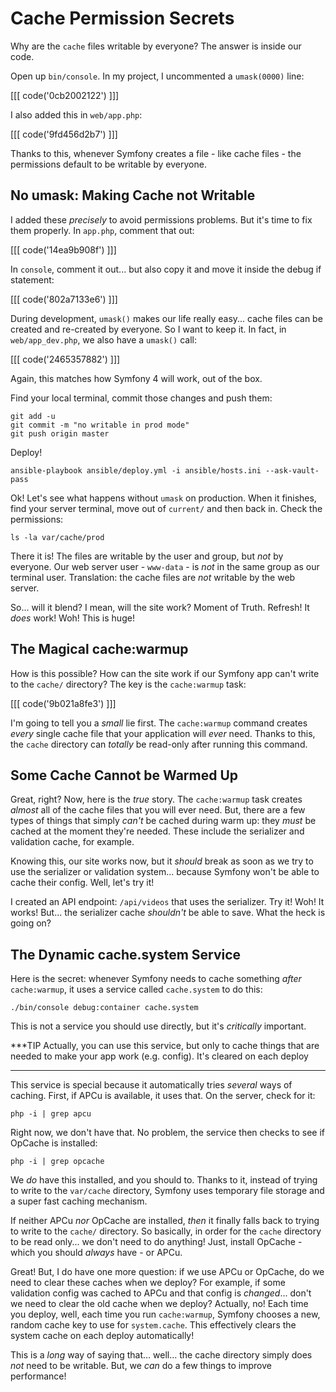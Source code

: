 # Cache Permission Secrets

Why are the `cache` files writable by everyone? The answer is inside our code.

Open up `bin/console`. In my project, I uncommented a `umask(0000)` line:

[[[ code('0cb2002122') ]]]

I also added this in `web/app.php`:

[[[ code('9fd456d2b7') ]]]

Thanks to this, whenever Symfony creates a file - like cache files - the permissions
default to be writable by everyone.

## No umask: Making Cache not Writable

I added these *precisely* to avoid permissions problems. But it's time to fix them
properly. In `app.php`, comment that out:

[[[ code('14ea9b908f') ]]]

In `console`, comment it out... but also copy it and move it inside the debug
if statement:

[[[ code('802a7133e6') ]]]

During development, `umask()` makes our life really easy... cache files can be created
and re-created by everyone. So I want to keep it. In fact, in `web/app_dev.php`,
we also have a `umask()` call:

[[[ code('2465357882') ]]]

Again, this matches how Symfony 4 will work, out of the box.

Find your local terminal, commit those changes and push them:

```terminal-silent
git add -u
git commit -m "no writable in prod mode"
git push origin master
```

Deploy!

```terminal-silent
ansible-playbook ansible/deploy.yml -i ansible/hosts.ini --ask-vault-pass
```

Ok! Let's see what happens without `umask` on production. When it finishes, find
your server terminal, move out of `current/` and then back in. Check the permissions:

```terminal
ls -la var/cache/prod
```

There it is! The files are writable by the user and group, but *not* by everyone.
Our web server user - `www-data` - is *not* in the same group as our terminal user.
Translation: the cache files are *not* writable by the web server.

So... will it blend? I mean, will the site work? Moment of Truth. Refresh! It *does*
work! Woh! This is huge!

## The Magical cache:warmup

How is this possible? How can the site work if our Symfony app can't write to the
`cache/` directory? The key is the `cache:warmup` task:

[[[ code('9b021a8fe3') ]]]

I'm going to tell you a *small* lie first. The `cache:warmup` command creates
*every* single cache file that your application will *ever* need. Thanks to this,
the `cache` directory can *totally* be read-only after running this command.

## Some Cache Cannot be Warmed Up

Great, right? Now, here is the *true* story. The `cache:warmup` task creates *almost*
all of the cache files that you will ever need. But, there are a few types of things
that simply *can't* be cached during warm up: they *must* be cached at the moment
they're needed. These include the serializer and validation cache, for example.

Knowing this, our site works now, but it *should* break as soon as we try to use
the serializer or validation system... because Symfony won't be able to cache their
config. Well, let's try it!

I created an API endpoint: `/api/videos` that uses the serializer. Try it! Woh!
It works! But... the serializer cache *shouldn't* be able to save. What the heck
is going on?

## The Dynamic cache.system Service

Here is the secret: whenever Symfony needs to cache something *after* `cache:warmup`,
it uses a service called `cache.system` to do this:

```terminal-silent
./bin/console debug:container cache.system
```

This is not a service you should use directly, but it's *critically* important.

***TIP
Actually, you can use this service, but only to cache things that are needed to make
your app work (e.g. config). It's cleared on each deploy
***

This service is special because it automatically tries *several* ways of caching.
First, if APCu is available, it uses that. On the server, check for it:

```terminal
php -i | grep apcu
```

Right now, we don't have that. No problem, the service then checks to see if OpCache
is installed:

```terminal-silent
php -i | grep opcache
```

We *do* have this installed, and you should to. Thanks to it, instead of trying
to write to the `var/cache` directory, Symfony uses temporary file storage and
a super fast caching mechanism.

If neither APCu *nor* OpCache are installed, *then* it finally falls back to trying
to write to the `cache/` directory. So basically, in order for the `cache` directory
to be read only... we don't need to do anything! Just, install OpCache - which you
should *always* have - or APCu.

Great! But, I do have one more question: if we use APCu or OpCache, do we need to
clear these caches when we deploy? For example, if some validation config was cached
to APCu and that config is *changed*... don't we need to clear the old cache when
we deploy? Actually, no! Each time you deploy, well, each time you run `cache:warmup`,
Symfony chooses a new, random cache key to use for `system.cache`. This effectively
clears the system cache on each deploy automatically!

This is a *long* way of saying that... well... the cache directory simply does *not*
need to be writable. But, we *can* do a few things to improve performance!
